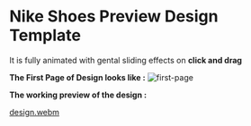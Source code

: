 # Nike Shoes Preview Design Template  <a href="[https://www.java.com/](https://www.figma.com/file/b98o5lYx0v4M1dIlkZgyQ3/Nike-Shoes?type=design&node-id=0%3A1&mode=design&t=xISjEvotkdBaA8nZ-1)https://www.figma.com/file/b98o5lYx0v4M1dIlkZgyQ3/Nike-Shoes?type=design&node-id=0%3A1&mode=design&t=xISjEvotkdBaA8nZ-1" target="_blank"></a>

It is fully animated with gental sliding effects on **click and drag**

**The First Page of Design looks like :**
![first-page](https://github.com/Shivam-Ranpise/Figma-Designs/assets/99407071/e24701b0-45d7-4c40-a5c3-92b828830cb7)


**The working preview of the design :**

[design.webm](https://github.com/Shivam-Ranpise/Figma-Designs/assets/99407071/f914fc2c-3fea-4961-a957-cc7c0387417b)
